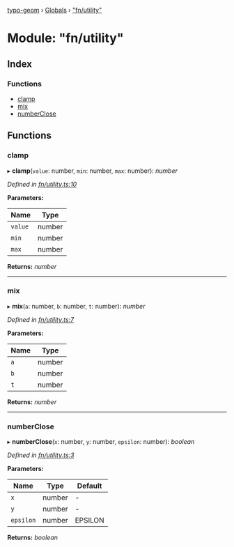 [typo-geom](../README.md) › [Globals](../globals.md) › ["fn/utility"](_fn_utility_.md)

# Module: "fn/utility"

## Index

### Functions

* [clamp](_fn_utility_.md#clamp)
* [mix](_fn_utility_.md#mix)
* [numberClose](_fn_utility_.md#numberclose)

## Functions

###  clamp

▸ **clamp**(`value`: number, `min`: number, `max`: number): *number*

*Defined in [fn/utility.ts:10](https://github.com/be5invis/typo-geom/blob/5527277/src/fn/utility.ts#L10)*

**Parameters:**

Name | Type |
------ | ------ |
`value` | number |
`min` | number |
`max` | number |

**Returns:** *number*

___

###  mix

▸ **mix**(`a`: number, `b`: number, `t`: number): *number*

*Defined in [fn/utility.ts:7](https://github.com/be5invis/typo-geom/blob/5527277/src/fn/utility.ts#L7)*

**Parameters:**

Name | Type |
------ | ------ |
`a` | number |
`b` | number |
`t` | number |

**Returns:** *number*

___

###  numberClose

▸ **numberClose**(`x`: number, `y`: number, `epsilon`: number): *boolean*

*Defined in [fn/utility.ts:3](https://github.com/be5invis/typo-geom/blob/5527277/src/fn/utility.ts#L3)*

**Parameters:**

Name | Type | Default |
------ | ------ | ------ |
`x` | number | - |
`y` | number | - |
`epsilon` | number | EPSILON |

**Returns:** *boolean*
